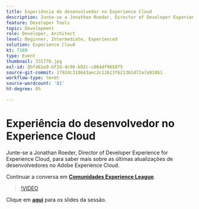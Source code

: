 ```yaml
---
title: Experiência do desenvolvedor no Experience Cloud
description: Junte-se a Jonathan Roeder, Director of Developer Experience for Experience Cloud, para saber mais sobre as últimas atualizações de desenvolvedores no Adobe Experience Cloud. Esta sessão foi entregue como parte do evento Conteúdo do Adobe Developers Live.
feature: Developer Tools
topic: Development
role: Developer, Architect
level: Beginner, Intermediate, Experienced
solution: Experience Cloud
kt: 7169
type: Event
thumbnail: 331770.jpg
exl-id: 8bf461e9-bf2d-4c96-b92c-c064df9650f5
source-git-commit: 1792dc318643aec2c12613f621361d72a7a918b1
workflow-type: tm+mt
source-wordcount: '81'
ht-degree: 0%

---
```


# Experiência do desenvolvedor no Experience Cloud

Junte-se a Jonathan Roeder, Director of Developer Experience for Experience Cloud, para saber mais sobre as últimas atualizações de desenvolvedores no Adobe Experience Cloud.

Continuar a conversa em **[Comunidades Experience League](https://adobe.ly/36Yd3v6)**.

>[!VIDEO](https://video.tv.adobe.com/v/331770/?quality=12&learn=on&hidetitle=true)

Clique em **[aqui](/help/adobe-developers-live/assets/developer-experience.pdf)** para os slides da sessão.
